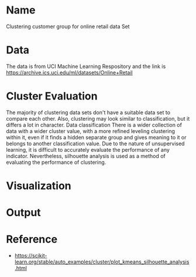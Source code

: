 # Name
Clustering customer group for online retail data Set

# Data
The data is from UCI Machine Learning Respository and the link is https://archive.ics.uci.edu/ml/datasets/Online+Retail

# Cluster Evaluation

The majority of clustering data sets don't have a suitable data set to compare each other. Also, clustering may look similar to classification, but it differs a lot in character.
Data classification There is a wider collection of data with a wider cluster value, with a more refined leveling clustering within it, even if it finds a hidden separate group and gives meaning to it or belongs to another classification value.
Due to the nature of unsupervised learning, it is difficult to accurately evaluate the performance of any indicator. Nevertheless, silhouette analysis is used as a method of evaluating the performance of clustering.

# Visualization

# Output 

# Reference 
* https://scikit-learn.org/stable/auto_examples/cluster/plot_kmeans_silhouette_analysis.html
